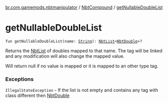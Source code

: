 [br.com.gamemods.nbtmanipulator](../index.md) / [NbtCompound](index.md) / [getNullableDoubleList](./get-nullable-double-list.md)

# getNullableDoubleList

`fun getNullableDoubleList(name: `[`String`](https://kotlinlang.org/api/latest/jvm/stdlib/kotlin/-string/index.html)`): `[`NbtList`](../-nbt-list/index.md)`<`[`NbtDouble`](../-nbt-double/index.md)`>?`

Returns the [NbtList](../-nbt-list/index.md) of doubles mapped to that name. The tag will be linked and any modification will
also change the mapped value.

Will return null if no value is mapped or it is mapped to an other type tag.

### Exceptions

`IllegalStateException` - If the list is not empty and contains any tag with class different then [NbtDouble](../-nbt-double/index.md)
